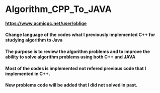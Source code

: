 # Algorithm_CPP_To_JAVA

#### https://www.acmicpc.net/user/oblige
#### Change language of the codes what I previously implemented C++ for studying algorithm to Java
#### The purpose is to review the algorithm problems and to improve the ability to solve algorithm problems using both C++ and JAVA
#### Most of the codes is implemented not refered previous code that I implemented in C++.
#### New problems code will be added that I did not solved in past.
